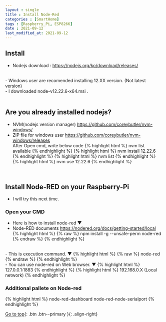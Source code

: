 ```yaml
---
layout : single
title : Install Node-Red
categories : [SmartHome]
tags : [Raspberry_Pi, ESP8266]
date : 2021-09-12
last_modified_at: 2021-09-12
---
```


## Install 

- Nodejs download : <https://nodejs.org/ko/download/releases/> <br>
<br>
- Windows user are recomended installing 12.XX version. (Not latest version) <br>
- I downloaded node-v12.22.6-x64.msi . <br>
<br>

## Are you already installed nodejs?

- NVM(nodejs version manager) <https://github.com/coreybutler/nvm-windows/> <br>
- ZIP file for windows user <https://github.com/coreybutler/nvm-windows/releases> <br>
After Open cmd, write below code
{% highlight html %}
nvm list available
{% endhighlight %}
{% highlight html %}
nvm install 12.22.6
{% endhighlight %}
{% highlight html %}
nvm list
{% endhighlight %}
{% highlight html %}
nvm use 12.22.6
{% endhighlight %}
<br>

## Install Node-RED on your Raspberry-Pi
- I will try this next time.


### Open your CMD <br> 

- Here is how to install node-red ▼  
- Node-RED documents <https://nodered.org/docs/getting-started/local>
{% highlight html %}
{% raw %}
npm install -g --unsafe-perm node-red
{% endraw %}
{% endhighlight %}
<br>
- This is execution command. ▼
{% highlight html %}
{% raw %}
node-red
{% endraw %}
{% endhighlight %}
<br>
- You can use node-red on Web browser. ▼
{% highlight html %}
127.0.0.1:1883
{% endhighlight %}
{% highlight html %}
192.168.0.X (Local network)
{% endhighlight %}
<br>

###  Additional pallete on Node-red
{% highlight html %}
node-red-dashboard
node-red-node-serialport
{% endhighlight %}
<br> 

[Go to top](#){: .btn .btn--primary }{: .align-right}

